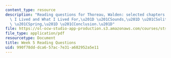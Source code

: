 ```yaml
---
content_type: resource
description: "Reading questions for Thoreau, Walden: selected chapters: \u201CWhere\
  \ I Lived and What I Lived For,\u201D \u201CSounds,\u201D \u201CSolitude,\u201D\
  \ \u201CSpring,\u201D \u201CConclusion.\u201D"
file: https://ol-ocw-studio-app-production.s3.amazonaws.com/courses/sts-036-technology-and-nature-in-american-history-spring-2008/990f78dddca657ac7e31a682952a5e11_quest5.pdf
file_type: application/pdf
resourcetype: Document
title: Week 5 Reading Questions
uid: 990f78dd-dca6-57ac-7e31-a682952a5e11
---
```

